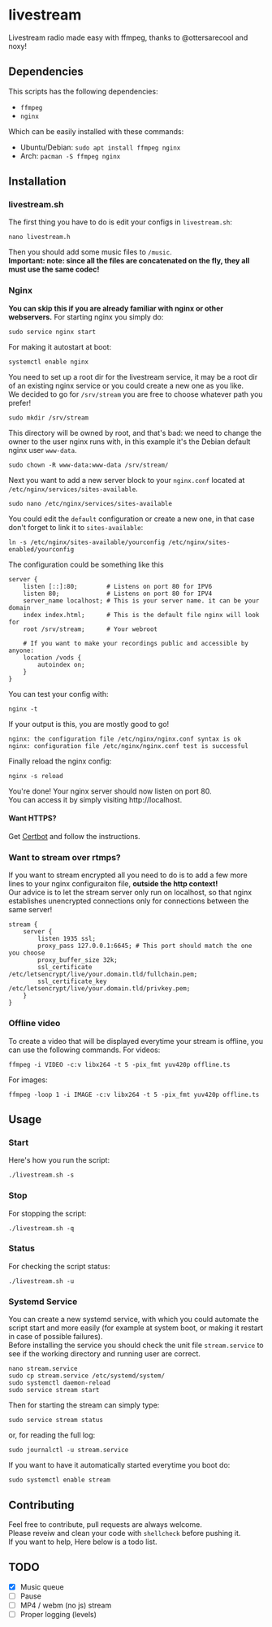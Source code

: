 # livestream
Livestream radio made easy with ffmpeg, thanks to @ottersarecool and noxy!

## Dependencies
This scripts has the following dependencies:
- `ffmpeg`
- `nginx`

Which can be easily installed with these commands:
- Ubuntu/Debian: `sudo apt install ffmpeg nginx`
- Arch: `pacman -S ffmpeg nginx`

## Installation
### livestream.sh
The first thing you have to do is edit your configs in `livestream.sh`:
```shell
nano livestream.h
```
Then you should add some music files to `/music`.  
**Important: note: since all the files are concatenated on the fly, they all must
use the same codec!**

### Nginx
**You can skip this if you are already familiar with nginx or other
webservers.**
For starting nginx you simply do:
```shell
sudo service nginx start
```
For making it autostart at boot:
```shell
systemctl enable nginx
```
You need to set up a root dir for the livestream service, it may be a root dir
of an existing nginx service or you could create a new one as you like.  
We decided to go for `/srv/stream` you are free to choose whatever path you
prefer!
```shell
sudo mkdir /srv/stream
```
This directory will be owned by root, and that's bad: we need to change the
owner to the user nginx runs with, in this example it's the Debian default nginx
user `www-data`.
```shell
sudo chown -R www-data:www-data /srv/stream/
```
Next you want to add a new server block to your `nginx.conf` located at
`/etc/nginx/services/sites-available`.
```shell
sudo nano /etc/nginx/services/sites-available
```
You could edit the `default` configuration or create a new one, in that case
don't forget to link it to `sites-available`:
```shell
ln -s /etc/nginx/sites-available/yourconfig /etc/nginx/sites-enabled/yourconfig
```
The configuration could be something like this
```
server {
    listen [::]:80;        # Listens on port 80 for IPV6
    listen 80;             # Listens on port 80 for IPV4
    server_name localhost; # This is your server name. it can be your domain
    index index.html;      # This is the default file nginx will look for
    root /srv/stream;      # Your webroot

    # If you want to make your recordings public and accessible by anyone:
    location /vods {
        autoindex on;
    }
}
```
You can test your config with:
```shell
nginx -t
```
If your output is this, you are mostly good to go!
```
nginx: the configuration file /etc/nginx/nginx.conf syntax is ok
nginx: configuration file /etc/nginx/nginx.conf test is successful
```
Finally reload the nginx config:
```shell
nginx -s reload
```
You're done! Your nginx server should now listen on port 80.  
You can access it by simply visiting http://localhost.  

#### Want HTTPS?
Get [Certbot](https://certbot.eff.org/instructions) and follow the
instructions.  

### Want to stream over rtmps?
If you want to stream encrypted all you need to do is to add a few more lines to
your nginx configuraiton file, **outside the http context!**  
Our advice is to let the stream server only run on localhost, so that nginx
establishes unencrypted connections only for connections between the same
server!
```
stream {
    server {
        listen 1935 ssl;
        proxy_pass 127.0.0.1:6645; # This port should match the one you choose
        proxy_buffer_size 32k;
        ssl_certificate /etc/letsencrypt/live/your.domain.tld/fullchain.pem;
        ssl_certificate_key /etc/letsencrypt/live/your.domain.tld/privkey.pem;
    }
}
```

### Offline video
To create a video that will be displayed everytime your stream is offline, you
can use the following commands.
For videos:
```shell
ffmpeg -i VIDEO -c:v libx264 -t 5 -pix_fmt yuv420p offline.ts 
```
For images:
```shell
ffmpeg -loop 1 -i IMAGE -c:v libx264 -t 5 -pix_fmt yuv420p offline.ts 
```

## Usage
### Start
Here's how you run the script:
```shell
./livestream.sh -s
```

### Stop
For stopping the script:
```shell
./livestream.sh -q
```

### Status
For checking the script status:
```shell
./livestream.sh -u
```

### Systemd Service
You can create a new systemd service, with which you could automate the script
start and more easily (for example at system boot, or making it restart in case
of possible failures).  
Before installing the service you should check the unit file `stream.service` to
see if the working directory and running user are correct.  
```shell
nano stream.service
sudo cp stream.service /etc/systemd/system/
sudo systemctl daemon-reload
sudo service stream start
```
Then for starting the stream can simply type:
```shell
sudo service stream status
```
or, for reading the full log:
```shell
sudo journalctl -u stream.service
```
If you want to have it automatically started everytime you boot do:
```shell
sudo systemctl enable stream
```

## Contributing
Feel free to contribute, pull requests are always welcome.  
Please reveiw and clean your code with `shellcheck` before pushing it.  
If you want to help, Here below is a todo list.

## TODO
- [X] Music queue
- [ ] Pause
- [ ] MP4 / webm (no js) stream
- [ ] Proper logging (levels)
